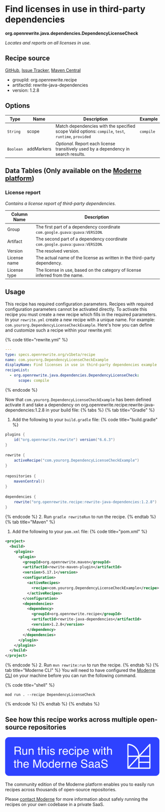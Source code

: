 # Find licenses in use in third-party dependencies

**org.openrewrite.java.dependencies.DependencyLicenseCheck**

_Locates and reports on all licenses in use._

## Recipe source

[GitHub](https://github.com/openrewrite/rewrite-java-dependencies/blob/main/src/main/java/org/openrewrite/java/dependencies/DependencyLicenseCheck.java), [Issue Tracker](https://github.com/openrewrite/rewrite-java-dependencies/issues), [Maven Central](https://central.sonatype.com/artifact/org.openrewrite.recipe/rewrite-java-dependencies/1.2.8/jar)

* groupId: org.openrewrite.recipe
* artifactId: rewrite-java-dependencies
* version: 1.2.8

## Options

| Type | Name | Description | Example |
| -- | -- | -- | -- |
| `String` | scope | Match dependencies with the specified scope Valid options: `compile`, `test`, `runtime`, `provided` | `compile` |
| `Boolean` | addMarkers | *Optional*. Report each license transitively used by a dependency in search results. |  |

## Data Tables (Only available on the [Moderne platform](https://app.moderne.io/))

### License report

_Contains a license report of third-party dependencies._

| Column Name | Description |
| ----------- | ----------- |
| Group | The first part of a dependency coordinate `com.google.guava:guava:VERSION`. |
| Artifact | The second part of a dependency coordinate `com.google.guava:guava:VERSION`. |
| Version | The resolved version. |
| License name | The actual name of the license as written in the third-party dependency. |
| License type | The license in use, based on the category of license inferred from the name. |


## Usage

This recipe has required configuration parameters. Recipes with required configuration parameters cannot be activated directly. To activate this recipe you must create a new recipe which fills in the required parameters. In your `rewrite.yml` create a new recipe with a unique name. For example: `com.yourorg.DependencyLicenseCheckExample`.
Here's how you can define and customize such a recipe within your rewrite.yml:

{% code title="rewrite.yml" %}
```yaml
---
type: specs.openrewrite.org/v1beta/recipe
name: com.yourorg.DependencyLicenseCheckExample
displayName: Find licenses in use in third-party dependencies example
recipeList:
  - org.openrewrite.java.dependencies.DependencyLicenseCheck:
      scope: compile
```
{% endcode %}

Now that `com.yourorg.DependencyLicenseCheckExample` has been defined activate it and take a dependency on org.openrewrite.recipe:rewrite-java-dependencies:1.2.8 in your build file:
{% tabs %}
{% tab title="Gradle" %}
1. Add the following to your `build.gradle` file:
{% code title="build.gradle" %}
```groovy
plugins {
    id("org.openrewrite.rewrite") version("6.6.3")
}

rewrite {
    activeRecipe("com.yourorg.DependencyLicenseCheckExample")
}

repositories {
    mavenCentral()
}

dependencies {
    rewrite("org.openrewrite.recipe:rewrite-java-dependencies:1.2.8")
}
```
{% endcode %}
2. Run `gradle rewriteRun` to run the recipe.
{% endtab %}
{% tab title="Maven" %}
1. Add the following to your `pom.xml` file:
{% code title="pom.xml" %}
```xml
<project>
  <build>
    <plugins>
      <plugin>
        <groupId>org.openrewrite.maven</groupId>
        <artifactId>rewrite-maven-plugin</artifactId>
        <version>5.17.1</version>
        <configuration>
          <activeRecipes>
            <recipe>com.yourorg.DependencyLicenseCheckExample</recipe>
          </activeRecipes>
        </configuration>
        <dependencies>
          <dependency>
            <groupId>org.openrewrite.recipe</groupId>
            <artifactId>rewrite-java-dependencies</artifactId>
            <version>1.2.8</version>
          </dependency>
        </dependencies>
      </plugin>
    </plugins>
  </build>
</project>
```
{% endcode %}
2. Run `mvn rewrite:run` to run the recipe.
{% endtab %}
{% tab title="Moderne CLI" %}
You will need to have configured the [Moderne CLI](https://docs.moderne.io/moderne-cli/cli-intro) on your machine before you can run the following command.

{% code title="shell" %}
```shell
mod run . --recipe DependencyLicenseCheck
```
{% endcode %}
{% endtab %}
{% endtabs %}

## See how this recipe works across multiple open-source repositories

[![Moderne Link Image](/.gitbook/assets/ModerneRecipeButton.png)](https://app.moderne.io/recipes/org.openrewrite.java.dependencies.DependencyLicenseCheck)

The community edition of the Moderne platform enables you to easily run recipes across thousands of open-source repositories.

Please [contact Moderne](https://moderne.io/product) for more information about safely running the recipes on your own codebase in a private SaaS.
